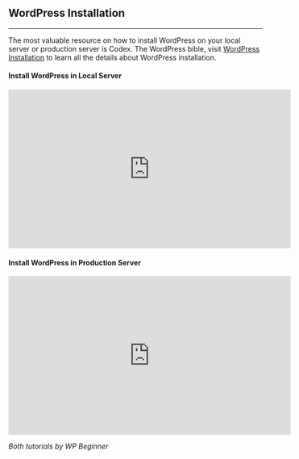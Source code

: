 ## WordPress Installation
---

The most valuable resource on how to install WordPress on your local server or production server is Codex. The WordPress bible, visit [WordPress Installation](http://codex.wordpress.org/Installing_WordPress) to learn all the details about WordPress installation.

#### Install WordPress in Local Server

<iframe width="560" height="315" src="https://www.youtube.com/embed/AIPrWDw0PzE" frameborder="0" allowfullscreen></iframe>

#### Install WordPress in Production Server

<iframe width="560" height="315" src="https://www.youtube.com/embed/5O5pyFS4VTA" frameborder="0" allowfullscreen></iframe>

*Both tutorials by WP Beginner*
